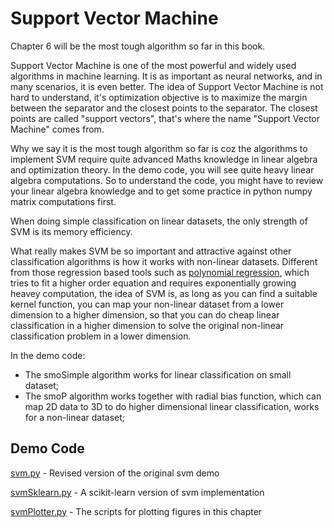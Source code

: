 # Support Vector Machine

Chapter 6 will be the most tough algorithm so far in this book.

Support Vector Machine is one of the most powerful and widely used algorithms in machine learning. It is as important as neural networks, and in many scenarios, it is even better. The idea of Support Vector Machine is not hard to understand, it's optimization objective is to maximize the margin between the separator and the closest points to the separator. The closest points are called "support vectors", that's where the name "Support Vector Machine" comes from.

Why we say it is the most tough algorithm so far is coz the algorithms to implement SVM require quite advanced Maths knowledge in linear algebra and optimization theory. In the demo code, you will see quite heavy linear algebra computations. So to understand the code, you might have to review your linear algebra knowledge and to get some practice in python numpy matrix computations first.

When doing simple classification on linear datasets, the only strength of SVM is its memory efficiency.

What really makes SVM be so important and attractive against other classification algorithms is how it works with non-linear datasets. Different from those regression based tools such as [polynomial regression](https://en.wikipedia.org/wiki/Polynomial_regression), which tries to fit a higher order equation and requires exponentially growing heavey computation, the idea of SVM is, as long as you can find a suitable kernel function, you can map your non-linear dataset from a lower dimension to a higher dimension, so that you can do cheap linear classification in a higher dimension to solve the original non-linear classification problem in a lower dimension.

In the demo code:
- The smoSimple algorithm works for linear classification on small dataset;
- The smoP algorithm works together with radial bias function, which can map 2D data to 3D to do higher dimensional linear classification, works for a non-linear dataset;

## Demo Code

[svm.py](svm.py) - Revised version of the original svm demo

[svmSklearn.py](svmSklearn.py) - A scikit-learn version of svm implementation

[svmPlotter.py](svmPlotter.py) - The scripts for plotting figures in this chapter

